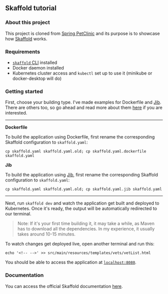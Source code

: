 ## Skaffold tutorial

### About this project

This project is cloned from [Spring PetClinic](https://github.com/spring-projects/spring-petclinic) and its purpose is to showcase how [Skaffold](https://github.com/GoogleContainerTools/skaffold) works.

### Requirements

* [`skaffold` CLI](https://skaffold.dev/docs/install/) installed
* Docker daemon installed
* Kubernetes cluster access and `kubectl` set up to use it (minikube or docker-desktop will do)

### Getting started

First, choose your building type. I've made examples for Dockerfile and [Jib](https://github.com/GoogleContainerTools/jib). There are others too, so go ahead and read more about them [here](https://skaffold.dev/docs/pipeline-stages/builders/) if you are interested.

---

**Dockerfile**

To build the application using Dockerfile, first rename the corresponding Skaffold configuration to `skaffold.yaml`:

```shell
cp skaffold.yaml skaffold.yaml.old; cp skaffold.yaml.dockerfile skaffold.yaml
```

**Jib**

To build the application using [Jib](https://github.com/GoogleContainerTools/jib), first rename the corresponding Skaffold configuration to `skaffold.yaml`:

```shell
cp skaffold.yaml skaffold.yaml.old; cp skaffold.yaml.jib skaffold.yaml
```

---

Next, run `skaffold dev` and watch the application get built and deployed to Kubernetes. Once it's ready, the output will be automatically redirected to our terminal.

> Note: If it's your first time building it, it may take a while, as Maven has to download all the dependencies. In my experience, it usually takes around 10-15 minutes.

To watch changes get deployed live, open another terminal and run this:

```shell
echo '<!-- -->' >> src/main/resources/templates/vets/vetList.html
```

You should be able to access the application at [`localhost:8080`](http://localhost:8080).

### Documentation

You can access the official Skaffold documentation [here](https://skaffold.dev/docs/).


